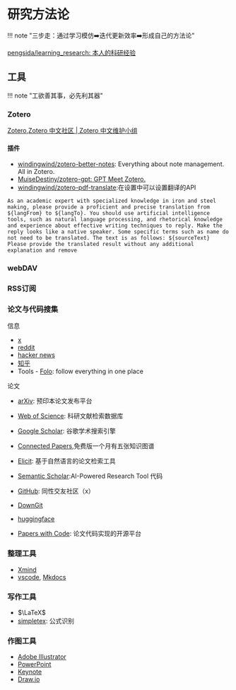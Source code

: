 # 研究方法论

!!! note "三步走：通过学习模仿➡️迭代更新效率➡️形成自己的方法论"

[pengsida/learning_research: 本人的科研经验](https://github.com/pengsida/learning_research?tab=readme-ov-file)



## 工具

!!! note "工欲善其事，必先利其器"


### Zotero
[Zotero](https://www.zotero.org/),[Zotero 中文社区 | Zotero 中文维护小组](https://zotero-chinese.com/)

#### 插件
- [windingwind/zotero-better-notes](https://github.com/windingwind/zotero-better-notes/tree/master?tab=readme-ov-file#-install): Everything about note management. All in Zotero.
- [MuiseDestiny/zotero-gpt: GPT Meet Zotero.](https://github.com/MuiseDestiny/zotero-gpt)
- [windingwind/zotero-pdf-translate](https://github.com/windingwind/zotero-pdf-translate/releases):在设置中可以设置翻译的API

```text title="zotero 翻译插件自定义prompt"
As an academic expert with specialized knowledge in iron and steel making, please provide a proficient and precise translation from ${langFrom} to ${langTo}. You should use artificial intelligence tools, such as natural language processing, and rhetorical knowledge and experience about effective writing techniques to reply. Make the reply looks like a native speaker. Some specific terms such as name do not need to be translated. The text is as follows: ${sourceText} Please provide the translated result without any additional explanation and remove 
```

### webDAV


### RSS订阅



### 论文与代码搜集

信息

- [x](https://x.com/)
- [reddit](https://www.reddit.com/)
- [hacker news](https://news.ycombinator.com/)
- [知乎](https://www.zhihu.com/)
- Tools - [Folo](https://folo.is/?new_locale=zh-cn): follow everything in one place


论文

- [arXiv](https://arxiv.org/): 预印本论文发布平台
- [Web of Science](https://www.webofscience.com/): 科研文献检索数据库
- [Google Scholar](https://scholar.google.com/): 谷歌学术搜索引擎
- [Connected Papers](https://www.connectedpapers.com/),免费版一个月有五张知识图谱
- [Elicit](https://elicit.com/): 基于自然语言的论文检索工具
- [Semantic Scholar](https://www.semanticscholar.org/):AI-Powered Research Tool
代码

- [GitHub](https://github.com/): 同性交友社区（x）
- [DownGit](https://www.itsvse.com/downgit/#/home)
- [huggingface](https://huggingface.co/)
- [Papers with Code](https://paperswithcode.com/): 论文代码实现的开源平台



### 整理工具

- [Xmind](https://xmind.com/)
- [vscode](https://code.visualstudio.com/), [Mkdocs](https://www.mkdocs.org/)


### 写作工具

- $\LaTeX$
- [simpletex](https://simpletex.cn): 公式识别


### 作图工具

- [Adobe Illustrator](https://www.adobe.com/products/illustrator.html)
- [PowerPoint](https://www.microsoft.com/microsoft-365/powerpoint)
- [Keynote](https://www.apple.com/keynote/)
- [Draw.io](https://app.diagrams.net/)



